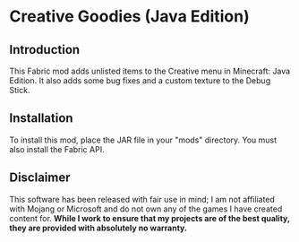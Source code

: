 # Creative Goodies (Java Edition)

## Introduction

This Fabric mod adds unlisted items to the Creative menu in Minecraft: Java Edition. It also adds some bug fixes and a custom texture to the Debug Stick.

## Installation

To install this mod, place the JAR file in your "mods" directory. You must also install the Fabric API.

## Disclaimer

This software has been released with fair use in mind; I am not affiliated with Mojang or Microsoft and do not own any of the games I have created content for. **While I work to ensure that my projects are of the best quality, they are provided with absolutely no warranty.**
